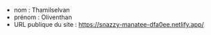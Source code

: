 - nom : Thamilselvan
- prénom : Oliventhan
- URL publique du site : https://snazzy-manatee-dfa0ee.netlify.app/
